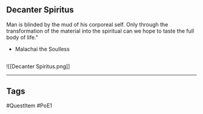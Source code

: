 ## Decanter Spiritus
Man is blinded by the mud of his corporeal self. Only
through the transformation of the material into the
spiritual can we hope to taste the full body of life."
- Malachai the Soulless
## 
![[Decanter Spiritus.png]]

---
## Tags
#QuestItem
#PoE1